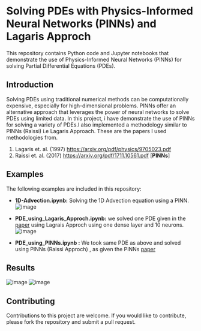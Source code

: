 # Solving PDEs with Physics-Informed Neural Networks (PINNs) and Lagaris Approch

This repository contains Python code and Jupyter notebooks that demonstrate the use of Physics-Informed Neural Networks (PINNs) for solving Partial Differential Equations (PDEs).

## Introduction

Solving PDEs using traditional numerical methods can be computationally expensive, especially for high-dimensional problems. PINNs offer an alternative approach that leverages the power of neural networks to solve PDEs using limited data. In this project, i have demonstrate the use of PINNs for solving a variety of PDEs.I also implemented a methodology similar to PINNs (Raissi) i.e Lagaris Approach. These are the papers I used methodologies from.
1. Lagaris et. al. (1997) https://arxiv.org/pdf/physics/9705023.pdf
2. Raissi et. al. (2017) https://arxiv.org/pdf/1711.10561.pdf  [**PINNs**]


## Examples

The following examples are included in this repository:

- **1D-Advection.ipynb:** Solving the 1D Advection equation using a PINN.
![image](https://user-images.githubusercontent.com/78913240/234979875-6b799c67-7985-46d6-a233-c00bb3556dbf.png)

- **PDE_using_Lagaris_Approch.ipynb:** we solved one PDE given in the [paper](https://arxiv.org/pdf/physics/9705023.pdf) using Lagrais Approch using one dense layer and 10 neurons.
![image](https://user-images.githubusercontent.com/78913240/234981409-70d400d5-345b-4450-bc30-9241a5ec9dfd.png)

- **PDE_using_PINNs.ipynb :** We took same PDE as above and solved using PINNs (Raissi Approch) , as given the PINNs [paper](https://arxiv.org/pdf/1711.10561.pdf) 

## Results
![image](https://user-images.githubusercontent.com/78913240/234987466-29867eb4-df2c-46c2-bbe6-e151233a4a83.png)  ![image](https://user-images.githubusercontent.com/78913240/234987482-0e751293-16da-47ee-8f9c-a44d09fc13a7.png)



## Contributing

Contributions to this project are welcome. If you would like to contribute, please fork the repository and submit a pull request.

